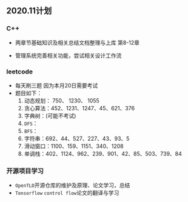## 2020.11计划

### C++

* 两章节基础知识及相关总结文档整理与上库  第8-12章 

* 管理系统完善相关功能，尝试相关设计工作流

### leetcode
* 每天刷三题 因为本月20日需要考试
* 题目如下：
  1. 动态规划： 750、 1230、 1055
  2. 贪心算法：452、1231、1247、45、621、376
  3. 字典树：(可能不考试)
  4. `DFS`：
  5. `BFS`：
  6. 字符串：692、44、527、227、43、93、5
  7. 滑动窗口：1100、159、1151、340、1208
  8. 单调栈：402、1124、962、239、901、42、85、503、739、84

### 开源项目学习
* `OpenTLD`开源仓库的维护及原理、论文学习，总结
* `Tensorflow` `control flow`论文的翻译与学习
